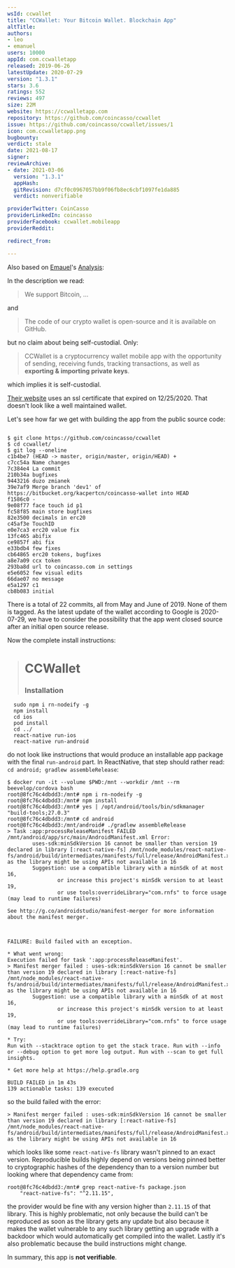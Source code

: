 ```yaml
---
wsId: ccwallet
title: "CCWallet: Your Bitcoin Wallet. Blockchain App"
altTitle: 
authors:
- leo
- emanuel
users: 10000
appId: com.ccwalletapp
released: 2019-06-26
latestUpdate: 2020-07-29
version: "1.3.1"
stars: 3.6
ratings: 552
reviews: 497
size: 22M
website: https://ccwalletapp.com
repository: https://github.com/coincasso/ccwallet
issue: https://github.com/coincasso/ccwallet/issues/1
icon: com.ccwalletapp.png
bugbounty: 
verdict: stale
date: 2021-08-17
signer: 
reviewArchive:
- date: 2021-03-06
  version: "1.3.1"
  appHash: 
  gitRevision: d7cf0c0967057bb9f06fb8ec6cbf1097fe1da885
  verdict: nonverifiable

providerTwitter: CoinCasso
providerLinkedIn: coincasso
providerFacebook: ccwallet.mobileapp
providerReddit: 

redirect_from:

---
```



Also based on [Emauel](https://gitlab.com/e3amn2l)'s
[Analysis](https://gitlab.com/walletscrutiny/walletScrutinyCom/-/issues/172#note_522567637):

In the description we read:

> We support Bitcoin, ...

and

> The code of our crypto wallet is open-source and it is available on GitHub.

but no claim about being self-custodial. Only:

> CCWallet is a cryptocurrency wallet mobile app with the opportunity of
  sending, receiving funds, tracking transactions, as well as
  **exporting & importing private keys**.

which implies it is self-custodial.

[Their website](https://ccwalletapp.com/) uses an ssl certificate that expired
on 12/25/2020. That doesn't look like a well maintained wallet.

Let's see how far we get with building the app from the public source code:

```

$ git clone https://github.com/coincasso/ccwallet
$ cd ccwallet/
$ git log --oneline 
c1b4be7 (HEAD -> master, origin/master, origin/HEAD) +
c7cc54a Name changes
7c384e4 La commit
210b34a bugfixes
9443216 duzo zmianek
39e7af9 Merge branch 'dev1' of https://bitbucket.org/kacpertcn/coincasso-wallet into HEAD
f1586c0 -
9e08f77 face touch id p1
fc58f85 main store bugfixes
82e3500 decimals in erc20
c45af3e TouchID
e0e7ca3 erc20 value fix
13fc465 abifix
ce9857f abi fix
e33bdb4 few fixes
cb64865 erc20 tokens, bugfixes
a8e7a09 ccx token
293ba8d url to coincasso.com in settings
e5e6052 few visual edits
66dae07 no message
e5a1297 с1
cb8b083 initial
```

There is a total of 22 commits, all from May and June of 2019. None of them is
tagged. As the latest update of the wallet according to Google is 2020-07-29, we
have to consider the possibility that the app went closed source after an
initial open source release.

Now the complete install instructions:

> # CCWallet 
> 
> ### Installation
      sudo npm i rn-nodeify -g
      npm install
      cd ios
      pod install
      cd ../
      react-native run-ios
      react-native run-android

do not look like instructions that would produce an installable app package with
the final `run-android` part. In ReactNative, that step should rather read:
`cd android; gradlew assembleRelease`:

```
$ docker run -it --volume $PWD:/mnt --workdir /mnt --rm beevelop/cordova bash
root@8fc76c4dbdd3:/mnt# npm i rn-nodeify -g
root@8fc76c4dbdd3:/mnt# npm install
root@8fc76c4dbdd3:/mnt# yes | /opt/android/tools/bin/sdkmanager "build-tools;27.0.3"
root@8fc76c4dbdd3:/mnt# cd android
root@8fc76c4dbdd3:/mnt/android# ./gradlew assembleRelease
> Task :app:processReleaseManifest FAILED
/mnt/android/app/src/main/AndroidManifest.xml Error:
        uses-sdk:minSdkVersion 16 cannot be smaller than version 19 declared in library [:react-native-fs] /mnt/node_modules/react-native-fs/android/build/intermediates/manifests/full/release/AndroidManifest.xml as the library might be using APIs not available in 16
        Suggestion: use a compatible library with a minSdk of at most 16,
                or increase this project's minSdk version to at least 19,
                or use tools:overrideLibrary="com.rnfs" to force usage (may lead to runtime failures)

See http://g.co/androidstudio/manifest-merger for more information about the manifest merger.



FAILURE: Build failed with an exception.

* What went wrong:
Execution failed for task ':app:processReleaseManifest'.
> Manifest merger failed : uses-sdk:minSdkVersion 16 cannot be smaller than version 19 declared in library [:react-native-fs] /mnt/node_modules/react-native-fs/android/build/intermediates/manifests/full/release/AndroidManifest.xml as the library might be using APIs not available in 16
        Suggestion: use a compatible library with a minSdk of at most 16,
                or increase this project's minSdk version to at least 19,
                or use tools:overrideLibrary="com.rnfs" to force usage (may lead to runtime failures)

* Try:
Run with --stacktrace option to get the stack trace. Run with --info or --debug option to get more log output. Run with --scan to get full insights.

* Get more help at https://help.gradle.org

BUILD FAILED in 1m 43s
139 actionable tasks: 139 executed
```

so the build failed with the error:

```
> Manifest merger failed : uses-sdk:minSdkVersion 16 cannot be smaller than version 19 declared in library [:react-native-fs] /mnt/node_modules/react-native-fs/android/build/intermediates/manifests/full/release/AndroidManifest.xml as the library might be using APIs not available in 16
```

which looks like some `react-native-fs` library wasn't pinned to an exact version. Reproducible
builds highly depend on versions being pinned better to cryptographic hashes of
the dependency than to a version number but looking where that dependency came
from:

```
root@8fc76c4dbdd3:/mnt# grep react-native-fs package.json
    "react-native-fs": "^2.11.15",
```

the provider would be fine with any version higher than `2.11.15` of that
library. This is highly problematic, not only because the build can't be
reproduced as soon as the library gets any update but also because it makes the
wallet vulnerable to any such library getting an upgrade with a backdoor which
would automatically get compiled into the wallet. Lastly it's also problematic
because the build instructions might change.

In summary, this app is **not verifiable**.
